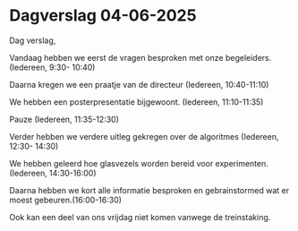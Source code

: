# Dagverslag 04-06-2025
Dag verslag,

Vandaag hebben we eerst de vragen besproken met onze begeleiders. (Iedereen, 9:30- 10:40)

Daarna kregen we een praatje van de directeur (Iedereen, 10:40-11:10) 

We hebben een posterpresentatie bijgewoont. (Iedereen, 11:10-11:35)

Pauze (Iedereen, 11:35-12:30)

Verder hebben we verdere uitleg gekregen over de algoritmes (Iedereen, 12:30- 14:30)

We hebben geleerd hoe glasvezels worden bereid voor experimenten. (Iedereen, 14:30-16:00)

Daarna hebben we kort alle informatie besproken en gebrainstormed wat er moest gebeuren.(16:00-16:30)

Ook kan een deel van ons vrijdag niet komen vanwege de treinstaking.
